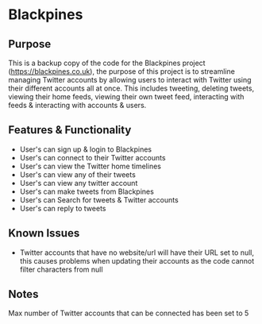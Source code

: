# Blackpines

## Purpose
This is a backup copy of the code for the Blackpines project (https://blackpines.co.uk), the purpose of this project is to streamline managing Twitter accounts by allowing users to interact with Twitter using their different accounts all at once. This includes tweeting, deleting tweets, viewing their home feeds, viewing their own tweet feed, interacting with feeds & interacting with accounts & users.

## Features & Functionality
 - User's can sign up & login to Blackpines
 - User's can connect to their Twitter accounts
 - User's can view the Twitter home timelines
 - User's can view any of their tweets
 - User's can view any twitter account
 - User's can make tweets from Blackpines
 - User's can Search for tweets & Twitter accounts
 - User's can reply to tweets

## Known Issues
 - Twitter accounts that have no website/url will have their URL set to null, this causes problems when updating their accounts as the code cannot filter characters from null

## Notes
Max number of Twitter accounts that can be connected has been set to 5
